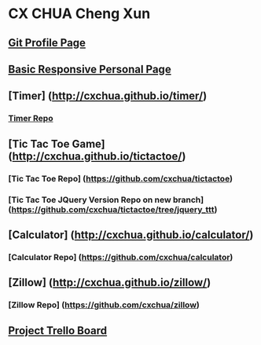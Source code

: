 # CX CHUA Cheng Xun
## [Git Profile Page](https://github.com/cxchua)
## [Basic Responsive Personal Page](http://cxchua.github.io/profile/)
## [Timer] (http://cxchua.github.io/timer/)
### [Timer Repo](https://github.com/cxchua/timer)
## [Tic Tac Toe Game] (http://cxchua.github.io/tictactoe/)
### [Tic Tac Toe Repo] (https://github.com/cxchua/tictactoe)
### [Tic Tac Toe JQuery Version Repo on new branch] (https://github.com/cxchua/tictactoe/tree/jquery_ttt)
## [Calculator] (http://cxchua.github.io/calculator/)
### [Calculator Repo] (https://github.com/cxchua/calculator)
## [Zillow] (http://cxchua.github.io/zillow/)
### [Zillow Repo] (https://github.com/cxchua/zillow)
## [Project Trello Board](https://trello.com/b/fHfzJ9gO)

